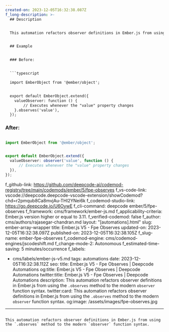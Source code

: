 ```yaml
---
created-on: 2023-12-05T16:32:38.087Z
f_long-description: >-
  ## Description


  This automation refactors observer definitions in Ember.js from using the `.observes` method to the modern `observer` function syntax.


  ## Example


  ### Before:


  ```typescript

  import EmberObject from '@ember/object';


  export default EmberObject.extend({
  	valueObserver: function () {
  		// Executes whenever the "value" property changes
  	}.observes('value'),
  });

  ```


  ### After:


  ```typescript

  import EmberObject from '@ember/object';


  export default EmberObject.extend({
  	valueObserver: observer('value', function () {
  		// Executes whenever the "value" property changes
  	}),
  });

  ```
f_github-link: https://github.com/deepcode-ai/codemod-registry/tree/main/codemods/ember/5/fpe-observes
f_vs-code-link: vscode://deepcode.deepcode-vscode-extension/showCodemod?chd=r2pmqub8Ca8mvjAu-THl2YNei6k
f_codemod-studio-link: https://go.deepcode.io/U6OywE
f_cli-command: deepcode ember/5/fpe-observes
f_framework: cms/framework/ember-js.md
f_applicability-criteria: Ember.js version higher or equal to 3.11.
f_verified-codemod: false
f_author: cms/authors/rajasegar-chandran.md
layout: "[automations].html"
slug: ember-array-wrapper
title: Ember.js V5 - Fpe Observes
updated-on: 2023-12-05T16:32:38.097Z
published-on: 2023-12-05T16:32:38.105Z
f_slug-name: ember-fpe-observes
f_codemod-engine: cms/codemod-engines/jscodeshift.md
f_change-mode-2: Autonomous
f_estimated-time-saving: 5 minutes/occurrence
f_labels:
  - cms/labels/ember-js-v5.md
tags: automations
date: 2023-12-05T16:32:38.112Z
seo:
  title: Ember.js V5 - Fpe Observes | Deepcode Automations
  og:title: Ember.js V5 - Fpe Observes | Deepcode Automations
  twitter:title: Ember.js V5 - Fpe Observes | Deepcode Automations
  description: This automation refactors observer definitions in Ember.js from
    using the `.observes` method to the modern `observer` function syntax.
  twitter:card: This automation refactors observer definitions in Ember.js from
    using the `.observes` method to the modern `observer` function syntax.
  og:image: /assets/images/fpe-observes.jpg
---
```

This automation refactors observer definitions in Ember.js from using the `.observes` method to the modern `observer` function syntax.